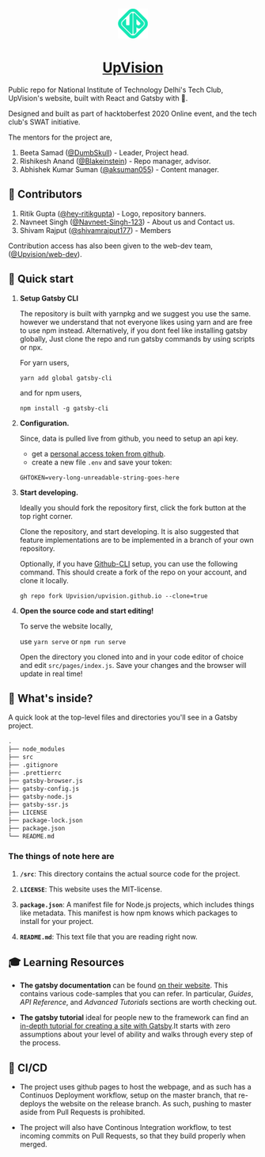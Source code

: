 <a href="https://upvision.github.io">
  <p align="center">
      <img alt="UpVision" src="./src/images/logo.svg" width="60" />
  </p>
  <h1 align="center">
    UpVision
  </h1>
</a>

Public repo for National Institute of Technology Delhi's Tech Club, UpVision's website, built with React and Gatsby with 💜.

Designed and built as part of hacktoberfest 2020 Online event, and the tech club's SWAT initiative.

The mentors for the project are,
1. Beeta Samad ([@DumbSkull](https://github.com/DumbSkull)) - Leader, Project head.
2. Rishikesh Anand ([@Blakeinstein](https://github.com/Blakeinstein)) - Repo manager, advisor.
3. Abhishek Kumar Suman ([@aksuman055](https://github.com/aksuman055)) - Content manager.

## 💎 Contributors

1. Ritik Gupta ([@hey-ritikgupta](https://github.com/hey-ritikgupta)) - Logo, repository banners.
2. Navneet Singh ([@Navneet-Singh-123](https://github.com/Navneet-Singh-123)) - About us and Contact us.
3. Shivam Rajput ([@shivamrajput177](https://github.com/shivamrajput177)) - Members


Contribution access has also been given to the web-dev team, ([@Upvision/web-dev](https://github.com/orgs/Upvision/teams/web-dev)).

## 🚀 Quick start

1.  **Setup Gatsby CLI**

    The repository is built with yarnpkg and we suggest you use the same. however we understand that not everyone likes using yarn and are free to use npm instead. Alternatively, if you dont feel like installing gatsby globally, Just clone the repo and run gatsby commands by using scripts or npx.
    
    For yarn users,
    ```shell
    yarn add global gatsby-cli
    ```
    and for npm users,
    ```shell
    npm install -g gatsby-cli
    ```

2.  **Configuration.**

    Since, data is pulled live from github, you need to setup an api key.
    - get a [personal access token from github](https://help.github.com/en/github/authenticating-to-github/creating-a-personal-access-token-for-the-command-line).
    - create a new file `.env` and save your token:

    ```
    GHTOKEN=very-long-unreadable-string-goes-here
    ```


3.  **Start developing.**

    Ideally you should fork the repository first, click the fork button at the top right corner.
    
    Clone the repository, and start developing. It is also suggested that feature implementations are to be implemented in a branch of your own repository.

    Optionally, if you have [Github-CLI](https://github.com/cli/cli) setup, you can use the following command. This should create a fork of the repo on your account, and clone it locally.

    ```shell
    gh repo fork Upvision/upvision.github.io --clone=true
    ```

4.  **Open the source code and start editing!**

    To serve the website locally,

    use `yarn serve` or `npm run serve`

    Open the directory you cloned into and in your code editor of choice and edit `src/pages/index.js`. Save your changes and the browser will update in real time!


## 🧐 What's inside?

A quick look at the top-level files and directories you'll see in a Gatsby project.

    .
    ├── node_modules
    ├── src
    ├── .gitignore
    ├── .prettierrc
    ├── gatsby-browser.js
    ├── gatsby-config.js
    ├── gatsby-node.js
    ├── gatsby-ssr.js
    ├── LICENSE
    ├── package-lock.json
    ├── package.json
    └── README.md

<h3> The things of note here are </h3>

1.  **`/src`**: This directory contains the actual source code for the project.

2.  **`LICENSE`**: This website uses the MIT-license.

3.  **`package.json`**: A manifest file for Node.js projects, which includes things like metadata. This manifest is how npm knows which packages to install for your project.

4.  **`README.md`**: This text file that you are reading right now.

## 🎓 Learning Resources

- **The gatsby documentation** can be found [on their website](https://www.gatsbyjs.com/docs). This contains various code-samples that you can refer. In particular, _Guides_, _API Reference_, and _Advanced Tutorials_ sections are worth checking out.

- **The gatsby tutorial** ideal for people new to the framework can find an [in-depth tutorial for creating a site with Gatsby](https://www.gatsbyjs.com/tutorial/).It starts with zero assumptions about your level of ability and walks through every step of the process.
  
## 💫 CI/CD

- The project uses github pages to host the webpage, and as such has a Continuos Deployment workflow, setup on the master branch, that re-deploys the website on the release branch. As such, pushing to master aside from Pull Requests is prohibited.

- The project will also have Continous Integration workflow, to test incoming commits on Pull Requests, so that they build properly when merged.
